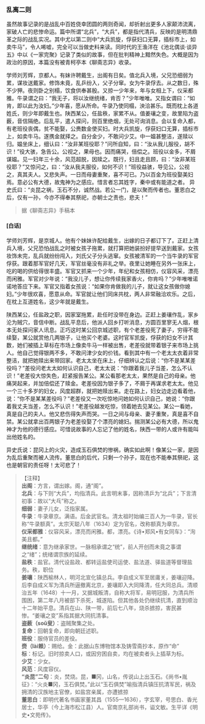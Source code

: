 <script type="text/javascript">
    var head = document.getElementsByTagName('head')[0];
    cssURL = '/public/liao.css';
    linkTag = document.createElement('link');
    linkTag.href = cssURL;
    linkTag.setAttribute('type','text/css');
    linkTag.setAttribute('rel','stylesheet');
    head.appendChild(linkTag);
</script>
### 乱离二则

虽然故事记录的是战乱中百姓侥幸团圆的两则奇闻，却折射出更多人家颠沛流离，家破人亡的悲惨命运。篇中所谓“北兵”，“大兵”，都是指代清兵，反映的是明清鼎革之际的战乱实况。其中尤以第二则中“大兵凯旋，俘获妇口无算，插标市上，如卖牛马”，令人唏嘘，完全可以当做史料来读。同时代的王渔洋在《池北偶谈·谈异五》中以《一家完聚》记录了类似的故事，但在批判精神上黯然失色。大概是因为政治的原因，本篇没有被青柯亭本《聊斋志异》收录。

学师刘芳辉，京都人。有妹许聘戴生，出阁有日矣。值北兵入境，父兄恐细弱为累，谋妆送戴家。修饰未竟，乱乒纷入，父子分窜。女为牛录俘去。从之数日，殊不少狎。夜则卧之别榻，饮食供奉甚殷。又掠一少年来，年与女相上下，仪采都雅。牛录谓之曰：“我无子，将以汝继统绪，肯否？”少年唯唯。又指女谓曰：“如肯，即以此为汝妇。”少年喜，愿从所命。牛录乃使同榻，泱洽甚乐。既而枕上各道姓氏，则少年即戴生也。陕西某公，任盐秩，家累不从。值姜瓖之变，故里陷为盗薮，音信隔绝。后乱平，遣人探问，则百里绝烟，无处可询消息。会以复命入都，有老班役丧偶，贫不能娶，公赉数金使买妇。时大兵凯旋，俘获妇口无算，插标市上，如卖牛马。遂携金就择之。自分金少，不敢问少艾。中一媪甚整洁，遂赎以归。媪坐床上，细认曰：“汝非某班役耶？”问所自知，曰：“汝从我儿服役，胡不识！”役大骇，急告公。公视之，果母也。因而痛哭，倍偿之。班役以金多，不屑谋媪。见一妇年三十余，风范超脱，因赎之。既行，妇且走且顾，曰：“汝非某班役耶？”又惊问之，曰：“汝从我夫服役，如何不识！”班役益骇，导见公，公视之，真其夫人。又悲失声。一日而母妻重聚，喜不可已。乃以百金为班役娶美妇焉。意必公有大德，故鬼神为之感应。惜言者忘其姓字，秦中或有能道之者。
异史氏曰：“炎昆之祸，玉石不分，诚然战。若公一门，是以聚而传者也。董恩白之后，仅有一孙，今亦不得奉其祭祀，亦朝士之责也，悲夫！”

</section>

> 据《聊斋志异》手稿本

#### [白话]
<aside>

学师刘芳辉，是京城人。他有个妹妹许配给戴生，出嫁的日子都订下了。正赶上清兵入境，父兄恐怕战乱之时被女孩子拖累，就打算把她装扮好提早送到戴家。女孩妆饰未完，乱兵就纷纷闯入，刘氏父子分头逃窜。女孩被清军的一个当牛录的军官俘获。跟着那军官好几天，军官丝毫没有非礼之举。夜里让她睡在另外一张床上，吃的喝的供给得很丰盛。军官又抓来一个少年，年纪和女孩相仿，仪容风采，漂亮而闲雅。军官对少年说：“我没儿子，想让你传续我家香火，你肯吗？”少年唯唯诺诺地答应下来。军官又指着女孩说：“如果你肯做我的儿子，就让这女孩做你媳妇。”少年很欢喜，愿意从命。军官就让他们同床共枕，两人非常融洽欢乐。之后，在枕上互道姓名，这少年就是戴生。

陕西某公，任盐政之职，因家室拖累，赴任时没带在身边。正赶上姜瓖作乱，家乡沦为贼穴，音信中断。战乱平息后，他派人回乡打听消息，方圆百里寥无人烟，根本无处探问家人讯息。正巧这时某公回京城述职，有个老差役死了妻子，穷得不能续娶，某公就赏他几两银子，让他买个老婆。这时官军凯旋，俘获的妇女不计其数，她们被插上草标在市场上像卖牛马一样被出售，老差役就带着银子来市场上挑人。他自己觉得银两不多，不敢问津少女的价钱。看到其中有一个老太太衣着非常整洁，就把她赎出来带回家。老太太坐在床上，仔细辨认之后说：“你不是某某差役吗？”差役问老太太如何认识自己，老太太说：“你跟着我儿子当差，怎么不认识！”老差役大惊失色，赶紧报告某公。某公看那老太太，果然是自己的母亲。他痛哭起来，并加倍偿还了赎金。老差役因为银子多了，不屑于再谋求老太太。他见一个三十多岁的妇女，风度超群，就把她赎出来。走在路上，妇女边走边看着他，说：“你不是某某差役吗？”老差役又一次吃惊地问她如何认识自己，她说：“你跟着我丈夫当差，怎么不认识！”老差役越发吃惊，领着她去见某公。某公一看她，真是自己的夫人。他又悲伤得失声而哭。一日之间与母亲、妻子重聚，真是喜不自禁。某公就拿出百两银子为老差役娶了个漂亮的媳妇。揣测某公必有大德，所以鬼神才为他的德行感应。可惜说故事的人忘记了他的姓名，陕西一带的人或许有能叫出他姓名的。

异史氏说：昆冈上的火灾，造成玉石俱焚的惨祸，确实如此啊！像某公一家，是因为乱后重聚而被人流传。董思白的后代，只剩一个孙子，现在也不能奉其祭祀，这也是朝官的责任呀！太可悲了！

</aside>

> 【注释】  
<b>出阁</b>：方言，谓出嫁。阁，通“阁”。  
<b>北兵</b>：与下则“大兵”，均指清兵。此言明末事，因称清乒为“北兵”；下言清初事：故以“大乓”称之。  
<b>细弱</b>：妻子儿女，泛指家属。  
<b>牛录</b>：牛录章京。满语。后金武官名。清太祖时始编三百人为一牛录，官长称“牛录额真”。太宗天聪八年（1634）定为官名，改称额真为章京。  
<b>仪采都雅</b>：仪容风采，漂亮而闲雅。都，漂亮。《诗•郑风•有女同车》：“洵美且都。”  
<b>继统绪</b>：意为继承家世。一脉相承谓之“统”，前人开创而未竟之事谓之“绪”；统绪谓宗族的延续。  
<b>盐秩</b>：盐官。清代设盐政、都转运盐使司运使、盐法道、驿盐道等督理盐务。秩，职位  
<b>姜瓖</b>：陕西榆林人，明河北宣化镇总兵。李自成义军至居庸关，姜瓖迎降。后李自成义军为清兵所逼撤离北京，姜瓖即入大同降清，任大同总兵。清顺治五年（1648）十一月，又据城叛清，自称大将军，易明冠服，为清兵所围困，第二年八月被部下杀死，城遂陷。但其他各处仍继续抗清，直到顺治十二年始平息。清兵在山、陕一带，前后七八年，烧杀掳掠，害民甚惨。“姜瓖之变”系指其据大同抗清事。  
<b>盗薮（soǔ叟）</b>：盗贼聚集之处。  
<b>复命</b>：回朝复命，即向朝廷述职。  
<b>班役</b>：服侍官员的差役。  
<b>赍（lài赖）</b>：赐给。金：此据山东博物馆本及铸雪斋抄本，原作“命”  
<b>标</b>：标记。旧时掠卖人口，或因穷困自卖，均在被卖者头上插草为标。  
<b>少艾</b>：少女。  
<b>风范</b>：风度容仪。  
<b>“炎昆”二句</b>：炎，焚烧。昆，■冈，山名，传说山上出玉石。《尚书•胤征》：“火炎■冈，玉石俱焚。”此以“玉石俱焚”喻指清兵镇压抗清军民，祸及拥清的汉族地主官僚，如盐宫亲属，亦遭掳掠  
<b>董思白</b>：即明代著名书画家董其昌（1555—1636），字玄宰，号思白、香光居士，华亭（今上海市松江县）人。官南京礼部尚书，谥文敏。生平详《明史•文苑传》。  
